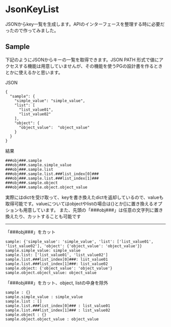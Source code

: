 # JsonKeyList
JSONからkey一覧を生成します。APIのインターフェースを整理する時に必要だったので作ってみました。
## Sample
下記のようにJSONからキーの一覧を取得できます。JSON PATH 形式で値にアクセスする機能は用意していませんが、その機能を使うPGの設計書を作るときとかに使えるかと思います。
  
JSON
```
{
  "sample": {
    "simple_value": "simple_value",
    "list": [
      "list_value01",
      "list_value02"
    ],
    "object": {
      "object_value":  "object_value"
    }
  }
}
```
結果
```
###obj###.sample
###obj###.sample.simple_value
###obj###.sample.list
###obj###.sample.list.###list_index[0]###
###obj###.sample.list.###list_index[1]###
###obj###.sample.object
###obj###.sample.object.object_value
```

実際にはdictを受け取って、keyを書き換えたdictを返却しているので、valueも取得可能です。valueについてはobjectやlistの場合は{}とか[]に置き換えるオプションも用意しています。
また、先頭の「###obj###」は任意の文字列に置き換えたり、カットすることも可能です

---
「###obj###」をカット
```
sample: {'simple_value': 'simple_value', 'list': ['list_value01', 'list_value02'], 'object': {'object_value': 'object_value'}}
sample.simple_value: simple_value
sample.list: ['list_value01', 'list_value02']
sample.list.###list_index[0]###: list_value01
sample.list.###list_index[1]###: list_value02
sample.object: {'object_value': 'object_value'}
sample.object.object_value: object_value
```
「###obj###」をカット、object, listの中身を除外
```
sample : {}
sample.simple_value : simple_value
sample.list : []
sample.list.###list_index[0]### : list_value01
sample.list.###list_index[1]### : list_value02
sample.object : {}
sample.object.object_value : object_value
```
